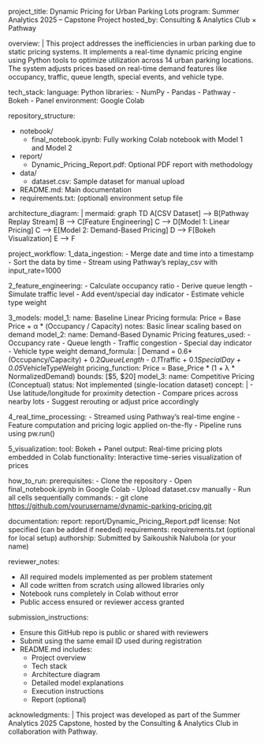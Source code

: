 project_title: Dynamic Pricing for Urban Parking Lots
program: Summer Analytics 2025 – Capstone Project
hosted_by: Consulting & Analytics Club × Pathway

overview: |
  This project addresses the inefficiencies in urban parking due to static pricing systems.
  It implements a real-time dynamic pricing engine using Python tools to optimize utilization
  across 14 urban parking locations. The system adjusts prices based on real-time demand
  features like occupancy, traffic, queue length, special events, and vehicle type.

tech_stack:
  language: Python
  libraries:
    - NumPy
    - Pandas
    - Pathway
    - Bokeh
    - Panel
  environment: Google Colab

repository_structure:
  - notebook/
      - final_notebook.ipynb: Fully working Colab notebook with Model 1 and Model 2
  - report/
      - Dynamic_Pricing_Report.pdf: Optional PDF report with methodology
  - data/
      - dataset.csv: Sample dataset for manual upload
  - README.md: Main documentation
  - requirements.txt: (optional) environment setup file

architecture_diagram: |
  mermaid:
    graph TD
    A[CSV Dataset] --> B[Pathway Replay Stream]
    B --> C[Feature Engineering]
    C --> D[Model 1: Linear Pricing]
    C --> E[Model 2: Demand-Based Pricing]
    D --> F[Bokeh Visualization]
    E --> F

project_workflow:
  1_data_ingestion:
    - Merge date and time into a timestamp
    - Sort the data by time
    - Stream using Pathway’s replay_csv with input_rate=1000

  2_feature_engineering:
    - Calculate occupancy ratio
    - Derive queue length
    - Simulate traffic level
    - Add event/special day indicator
    - Estimate vehicle type weight

  3_models:
    model_1:
      name: Baseline Linear Pricing
      formula: Price = Base Price + α * (Occupancy / Capacity)
      notes: Basic linear scaling based on demand
    model_2:
      name: Demand-Based Dynamic Pricing
      features_used:
        - Occupancy rate
        - Queue length
        - Traffic congestion
        - Special day indicator
        - Vehicle type weight
      demand_formula: |
        Demand = 0.6*(Occupancy/Capacity)
               + 0.2*QueueLength
               - 0.1*Traffic
               + 0.1*SpecialDay
               + 0.05*VehicleTypeWeight
      pricing_function: Price = Base_Price * (1 + λ * NormalizedDemand)
      bounds: [$5, $20]
    model_3:
      name: Competitive Pricing (Conceptual)
      status: Not implemented (single-location dataset)
      concept: |
        - Use latitude/longitude for proximity detection
        - Compare prices across nearby lots
        - Suggest rerouting or adjust price accordingly

  4_real_time_processing:
    - Streamed using Pathway’s real-time engine
    - Feature computation and pricing logic applied on-the-fly
    - Pipeline runs using pw.run()

  5_visualization:
    tool: Bokeh + Panel
    output: Real-time pricing plots embedded in Colab
    functionality: Interactive time-series visualization of prices

how_to_run:
  prerequisites:
    - Clone the repository
    - Open final_notebook.ipynb in Google Colab
    - Upload dataset.csv manually
    - Run all cells sequentially
  commands:
    - git clone https://github.com/yourusername/dynamic-parking-pricing.git

documentation:
  report: report/Dynamic_Pricing_Report.pdf
  license: Not specified (can be added if needed)
  requirements: requirements.txt (optional for local setup)
  authorship: Submitted by Saikoushik Nalubola (or your name)

reviewer_notes:
  - All required models implemented as per problem statement
  - All code written from scratch using allowed libraries only
  - Notebook runs completely in Colab without error
  - Public access ensured or reviewer access granted

submission_instructions:
  - Ensure this GitHub repo is public or shared with reviewers
  - Submit using the same email ID used during registration
  - README.md includes:
      - Project overview
      - Tech stack
      - Architecture diagram
      - Detailed model explanations
      - Execution instructions
      - Report (optional)

acknowledgments: |
  This project was developed as part of the Summer Analytics 2025 Capstone,
  hosted by the Consulting & Analytics Club in collaboration with Pathway.

